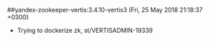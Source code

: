 ##yandex-zookeeper-vertis:3.4.10-vertis3 (Fri, 25 May 2018 21:18:37 +0300)

  * Trying to dockerize zk, st/VERTISADMIN-19339
